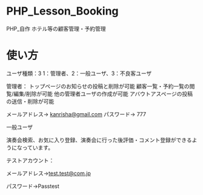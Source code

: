 # PHP_Lesson_Booking
PHP_自作 ホテル等の顧客管理・予約管理
# 使い方
ユーザ種類：3
1：管理者、2：一般ユーザ、3：不良客ユーザ

管理者：
トップページのお知らせの投稿と削除が可能
顧客一覧・予約一覧の閲覧/編集/削除が可能
他の管理者ユーザの作成が可能
アバウトアスページの投稿の送信・削除が可能

メールアドレス→ kanrisha@gmail.com
パスワード→ 777

一般ユーザ

演奏会検索、お気に入り登録、演奏会に行った後評価・コメント登録ができるようになっています。

テストアカウント：

メールアドレス→test.test@com.jp

パスワード→Passtest
